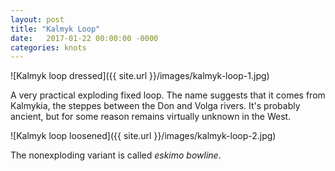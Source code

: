 ```yaml
---
layout: post
title: "Kalmyk Loop"
date:   2017-01-22 00:00:00 -0000
categories: knots
---
```


![Kalmyk loop dressed]({{ site.url }}/images/kalmyk-loop-1.jpg)

<!--more-->

A very practical exploding fixed loop. The name suggests that it comes from Kalmykia, the steppes between the Don and Volga rivers. It's probably ancient, but for some reason remains virtually unknown in the West.
    
![Kalmyk loop loosened]({{ site.url }}/images/kalmyk-loop-2.jpg)

The nonexploding variant is called *eskimo bowline*.